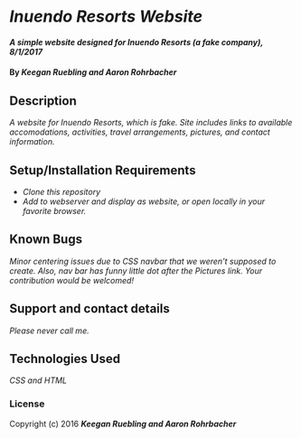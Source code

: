 # _Inuendo Resorts Website_

#### _A simple website designed for Inuendo Resorts (a fake company), 8/1/2017_

#### By _**Keegan Ruebling and Aaron Rohrbacher**_

## Description

_A website for Inuendo Resorts, which is fake. Site includes links to available accomodations, activities, travel arrangements, pictures, and contact information._

## Setup/Installation Requirements

* _Clone this repository_
* _Add to webserver and display as website, or open locally in your favorite browser._

## Known Bugs

_Minor centering issues due to CSS navbar that we weren't supposed to create. Also, nav bar has funny little dot after the Pictures link. Your contribution would be welcomed!_

## Support and contact details

_Please never call me._

## Technologies Used

_CSS and HTML_

### License


Copyright (c) 2016 **_Keegan Ruebling and Aaron Rohrbacher_**
